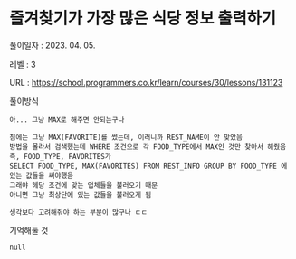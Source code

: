# 즐겨찾기가 가장 많은 식당 정보 출력하기
풀이일자 : 2023. 04. 05.  
    
레벨 : 3    

URL : https://school.programmers.co.kr/learn/courses/30/lessons/131123
    
풀이방식    

    아... 그냥 MAX로 해주면 안되는구나

    첨에는 그냥 MAX(FAVORITE)를 썼는데, 이러니까 REST_NAME이 안 맞았음
    방법을 몰라서 검색했는데 WHERE 조건으로 각 FOOD_TYPE에서 MAX인 것만 찾아서 해줬음
    즉, FOOD_TYPE, FAVORITES가
    SELECT FOOD_TYPE, MAX(FAVORITES) FROM REST_INFO GROUP BY FOOD_TYPE 에 있는 값들을 써야했음
    그래야 헤당 조건에 맞는 업체들을 불러오기 때문
    아니면 그냥 최상단에 있는 값들을 불러오게 됨

    생각보다 고려해줘야 하는 부분이 많구나 ㄷㄷ

기억해둘 것  
    
    null